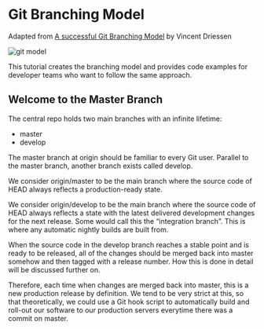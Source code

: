 # Git Branching Model

Adapted from [A successful Git Branching Model](http://nvie.com/posts/a-successful-git-branching-model/) by Vincent Driessen

![git model](http://nvie.com/img/git-model@2x.png)

This tutorial creates the branching model and provides code examples for developer teams who want to follow the same approach.

## Welcome to the Master Branch

The central repo holds two main branches with an infinite lifetime:

- master
- develop

The master branch at origin should be familiar to every Git user. Parallel to the master branch, another branch exists called develop.

We consider origin/master to be the main branch where the source code of HEAD always reflects a production-ready state.

We consider origin/develop to be the main branch where the source code of HEAD always reflects a state with the latest delivered development changes for the next release. Some would call this the “integration branch”. This is where any automatic nightly builds are built from.

When the source code in the develop branch reaches a stable point and is ready to be released, all of the changes should be merged back into master somehow and then tagged with a release number. How this is done in detail will be discussed further on.

Therefore, each time when changes are merged back into master, this is a new production release by definition. We tend to be very strict at this, so that theoretically, we could use a Git hook script to automatically build and roll-out our software to our production servers everytime there was a commit on master.

